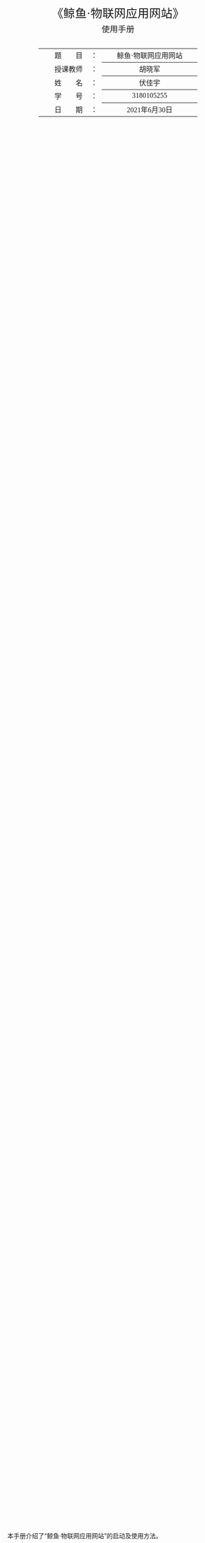 <div class="cover" style="page-break-after:always;font-family:方正公文仿宋;width:100%;height:100%;border:none;margin: 0 auto;text-align:center;">
    <div style="width:60%;margin: 0 auto;height:0;padding-bottom:10%;">
        </br>
        <img src="https://gitee.com/Keldos-Li/picture/raw/master/img/%E6%A0%A1%E5%90%8D-%E9%BB%91%E8%89%B2.svg" alt="校名" style="width:100%;"/>
    </div>
    </br></br></br></br></br>
    <div style="width:60%;margin: 0 auto;height:0;padding-bottom:40%;">
        <img src="https://gitee.com/Keldos-Li/picture/raw/master/img/%E6%A0%A1%E5%BE%BD-%E9%BB%91%E8%89%B2.svg" alt="校徽" style="width:100%;"/>
	</div>
    </br></br></br></br></br></br></br></br>
    <span style="font-family:华文黑体Bold;text-align:center;font-size:20pt;margin: 10pt auto;line-height:30pt;">《鲸鱼·物联网应用网站》</span>
    <p style="text-align:center;font-size:14pt;margin: 0 auto">使用手册 </p>
    </br>
    </br>
    <table style="border:none;text-align:center;width:72%;font-family:仿宋;font-size:14px; margin: 0 auto;">
    <tbody style="font-family:方正公文仿宋;font-size:12pt;">
    	<tr style="font-weight:normal;"> 
    		<td style="width:20%;text-align:right;">题　　目</td>
    		<td style="width:2%">：</td> 
    		<td style="width:40%;font-weight:normal;border-bottom: 1px solid;text-align:center;font-family:华文仿宋"> 鲸鱼·物联网应用网站</td>     </tr>
    	<tr style="font-weight:normal;"> 
    		<td style="width:20%;text-align:right;">授课教师</td>
    		<td style="width:2%">：</td> 
    		<td style="width:40%;font-weight:normal;border-bottom: 1px solid;text-align:center;font-family:华文仿宋">胡晓军 </td>     </tr>
    	<tr style="font-weight:normal;"> 
    		<td style="width:20%;text-align:right;">姓　　名</td>
    		<td style="width:2%">：</td> 
    		<td style="width:40%;font-weight:normal;border-bottom: 1px solid;text-align:center;font-family:华文仿宋"> 伏佳宇</td>     </tr>
    	<tr style="font-weight:normal;"> 
    		<td style="width:20%;text-align:right;">学　　号</td>
    		<td style="width:2%">：</td> 
    		<td style="width:40%;font-weight:normal;border-bottom: 1px solid;text-align:center;font-family:华文仿宋">3180105255 </td>     </tr>
    	<tr style="font-weight:normal;"> 
    		<td style="width:20%;text-align:right;">日　　期</td>
    		<td style="width:2%">：</td> 
    		<td style="width:40%;font-weight:normal;border-bottom: 1px solid;text-align:center;font-family:华文仿宋">2021年6月30日</td>     </tr>
    </tbody>              
    </table>
</div>

##### 

本手册介绍了“鲸鱼·物联网应用网站”的启动及使用方法。

### 一、操作流程

1. 启动服务器：**mosquitto**

   **mosquitto -c /usr/local/etc/mosquitto/mosquitto.conf**

   ![截屏2021-06-28 下午10.53.41](/Users/jiayu/Library/Application Support/typora-user-images/截屏2021-06-28 下午10.53.41.png)

2. 启动数据库：**mongodb**

   **sudo mongod --dbpath=/Users/jiayu/data**

   ![截屏2021-06-28 下午10.54.17](/Users/jiayu/Library/Application Support/typora-user-images/截屏2021-06-28 下午10.54.17.png)

3. 启动自己的后端：**node bin/backend**

   ![截屏2021-06-28 下午10.55.45](/Users/jiayu/Library/Application Support/typora-user-images/截屏2021-06-28 下午10.55.45.png)

4. 启动老师的设备信息发送装置：

   ![截屏2021-06-28 下午10.56.51](/Users/jiayu/Library/Application Support/typora-user-images/截屏2021-06-28 下午10.56.51.png)

5. 启动前端：**npm start : no-mock**

   ![截屏2021-06-28 下午10.58.11](/Users/jiayu/Library/Application Support/typora-user-images/截屏2021-06-28 下午10.58.11.png)

6. 浏览器中打开网页：

   ![截屏2021-06-28 下午10.59.06](/Users/jiayu/Library/Application Support/typora-user-images/截屏2021-06-28 下午10.59.06.png)

### 二、登录页面

#### 2.1 注册

+ 邮箱验证方式：

  ```
  /^[A-Za-z0-9\u4e00-\u9fa5]+@[a-zA-Z0-9_-]+(\.[a-zA-Z0-9_-]+)+$/
  ```

+ 用户名要求6字节以上

+ 密码要求6字节以上

![截屏2021-06-28 下午11.52.25](../Library/Application Support/typora-user-images/截屏2021-06-28 下午11.52.25.png)

+ 提交注册

![截屏2021-06-28 下午11.54.30](截屏2021-06-28 下午11.54.30.png)

#### 2.2 登录

+ 输入用户名
+ 输入密码

![截屏2021-06-28 下午11.55.53](../Library/Application Support/typora-user-images/截屏2021-06-28 下午11.55.53.png)

+ 登录跳转至首页

![截屏2021-06-28 下午11.56.43](../Library/Application Support/typora-user-images/截屏2021-06-28 下午11.56.43.png)

### 三、首页

#### 3.1 信息统计

+ **设备注册量**：即设备总量。
+ **在线设备量**：表示当前在线的设备数量。由于设备注册量中包含我们自己手动新建的设备，但这些设备并不会真正的发送信息，所以永远不会成为真正的“在线设备”。因此，“设备注册量” >= "在线设备量"。
+ **接收数据量**：表示共接受了多少条数据信息。

![截屏2021-06-29 上午12.00.57](截屏2021-06-29 上午12.00.57.png)

#### 3.2 设备Value值折线图

使用折线图来展示设备的**“Value”**随着**“时间”**的变化。

默认值是deviceID为“device0001”的设备的数据。可以通过右上角的搜索框输入其他设备ID，并查看相关信息。

鼠标在图标上滑动时，可以看到value和time的具体数值。

+ 默认为**device0001**

![截屏2021-06-29 上午12.06.16](../Library/Application Support/typora-user-images/截屏2021-06-29 上午12.06.16.png)

+ 搜索deviceID，改变图标信息

![截屏2021-06-29 上午12.07.35](../Library/Application Support/typora-user-images/截屏2021-06-29 上午12.07.35.png)

### 四、地图页面

![截屏2021-06-29 上午12.10.46](../Library/Application Support/typora-user-images/截屏2021-06-29 上午12.10.46.png)

+ 地图可实现**拖动**及**缩放**功能
+ 蓝色线条表示**历史轨迹**
+ 绿色的Marker表示设备状态正常，粉色的Marker表示设备发出告警信息
+ 通过右上角，可以搜索其他设备的历史轨迹图（默认为device0001）

![截屏2021-06-29 上午12.13.31](截屏2021-06-29 上午12.13.31.png)

### 五、信息页面

信息页面展示所有设备的所有信息。

![截屏2021-06-29 上午12.27.02](../Library/Application Support/typora-user-images/截屏2021-06-29 上午12.27.02.png)

#### 5.1 搜索

**查找设备ID**

![截屏2021-06-29 上午12.33.06](../Library/Application Support/typora-user-images/截屏2021-06-29 上午12.33.06.png)

#### 5.2 排序

##### 5.2.1 对数值进行排序（降序/升序/默认）

##### ![截屏2021-06-29 上午12.32.00](../Library/Application Support/typora-user-images/截屏2021-06-29 上午12.32.00.png)

##### 5.2.2 对时间戳进行排序

![截屏2021-06-29 上午12.32.33](../Library/Application Support/typora-user-images/截屏2021-06-29 上午12.32.33.png)

#### 5.3 调整页面布局

##### 5.3.1 页面间距

![截屏2021-06-29 上午12.29.14](../Library/Application Support/typora-user-images/截屏2021-06-29 上午12.29.14.png)

**调整为紧凑显示**

![截屏2021-06-29 上午12.29.27](../Library/Application Support/typora-user-images/截屏2021-06-29 上午12.29.27.png)



##### 5.3.2 展示信息

![截屏2021-06-29 上午12.30.13](../Library/Application Support/typora-user-images/截屏2021-06-29 上午12.30.13.png)

**取消“描述”的展示列**

![截屏2021-06-29 上午12.30.51](../Library/Application Support/typora-user-images/截屏2021-06-29 上午12.30.51.png)



### 六、配置页面

设备配置页面显示设备的信息，并且可以添加新设备和编辑设备名称，也可以搜索。

![截屏2021-06-29 上午12.17.10](../Library/Application Support/typora-user-images/截屏2021-06-29 上午12.17.10.png)

#### 6.1编辑设备

1. 点击编辑按钮
2. 修改自己想要的设备名称

![截屏2021-06-29 上午12.19.34](截屏2021-06-29 上午12.19.34.png)

![截屏2021-06-29 上午12.19.41](截屏2021-06-29 上午12.19.41.png)

![截屏2021-06-29 上午12.19.50](截屏2021-06-29 上午12.19.50.png)

#### 6.2 添加新设备

1. 点击添加按钮
2. 输入设备ID和设备名称
3. 添加成功（但是服务器端并不会有相应的数据发来，所以在数据库中这一条记录没有其他的信息）

![截屏2021-06-29 上午12.23.06](截屏2021-06-29 上午12.23.06.png)

![截屏2021-06-29 上午12.23.22](截屏2021-06-29 上午12.23.22.png)

#### 6.3 搜索设备

通过deviceID可以搜索设备并编辑。

+ 搜索刚刚创建的新设备“device6666”

  ![截屏2021-06-29 上午12.25.33](截屏2021-06-29 上午12.25.33.png)

+ 编辑设备名称

  ![截屏2021-06-29 上午12.26.03](截屏2021-06-29 上午12.26.03.png)







